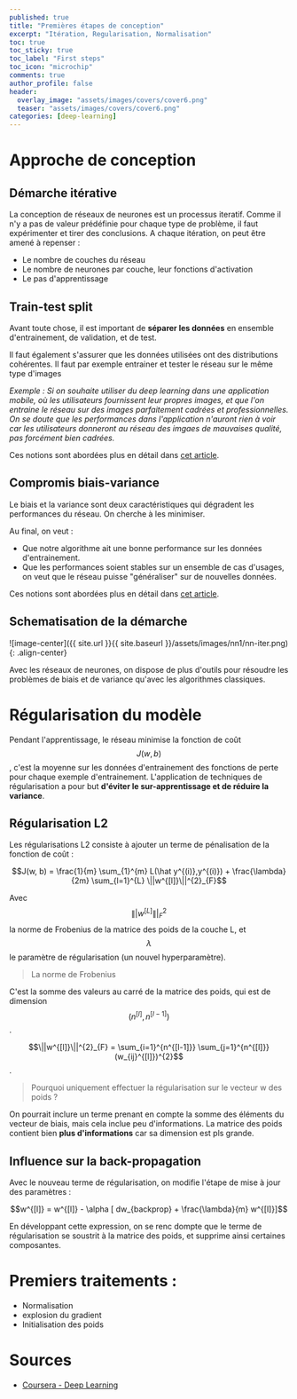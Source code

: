 ```yaml
---
published: true
title: "Premières étapes de conception"
excerpt: "Itération, Regularisation, Normalisation"
toc: true
toc_sticky: true
toc_label: "First steps"
toc_icon: "microchip"
comments: true
author_profile: false
header:
  overlay_image: "assets/images/covers/cover6.png"
  teaser: "assets/images/covers/cover6.png"
categories: [deep-learning]
---
```


<script type="text/javascript" async
src="https://cdn.mathjax.org/mathjax/latest/MathJax.js?config=TeX-MML-AM_CHTML">
</script>

# Approche de conception

## Démarche itérative

La conception de réseaux de neurones est un processus iteratif. Comme il n'y a pas de valeur prédéfinie pour chaque type de problème, il faut expérimenter et tirer des conclusions. A chaque itération, on peut être amené à repenser :

- Le nombre de couches du réseau
- Le nombre de neurones par couche, leur fonctions d'activation
- Le pas d'apprentissage

## Train-test split

Avant toute chose, il est important de **séparer les données** en ensemble d'entrainement, de validation, et de test.

Il faut également s'assurer que les données utilisées ont des distributions cohérentes. Il faut par exemple entrainer et tester le réseau sur le même type d'images

*Exemple : Si on souhaite utiliser du deep learning dans une application mobile, où les utilisateurs fournissent leur propres images, et que l'on entraine le réseau sur des images parfaitement cadrées et professionnelles. On se doute que les performances dans l'application n'auront rien à voir car les utilisateurs donneront au réseau des imgaes de mauvaises qualité, pas forcément bien cadrées.*

Ces notions sont abordées plus en détail dans [cet article](https://alexpeterbec.github.io/metrics/scoring/algorithm-scoring/#split--train-validation-test).

## Compromis biais-variance

Le biais et la variance sont deux caractéristiques qui dégradent les performances du réseau. On cherche à les minimiser.

Au final, on veut : 
- Que notre algorithme ait une bonne performance sur les données d'entrainement. 
- Que les performances soient stables sur un ensemble de cas d'usages, on veut que le réseau puisse "généraliser" sur de nouvelles données.

Ces notions sont abordées plus en détail dans [cet article](https://alexpeterbec.github.io/metrics/scoring/algorithm-scoring/#dilemme-biais-variance).

## Schematisation de la démarche

![image-center]({{ site.url }}{{ site.baseurl }}/assets/images/nn1/nn-iter.png){: .align-center}

Avec les réseaux de neurones, on dispose de plus d'outils pour résoudre les problèmes de biais et de variance qu'avec les algorithmes classiques.

# Régularisation du modèle

Pendant l'apprentissage, le réseau minimise la fonction de coût $$J(w, b)$$, c'est la moyenne sur les données d'entrainement des fonctions de perte pour chaque exemple d'entrainement. L'application de techniques de régularisation a pour but **d'éviter le sur-apprentissage et de réduire la variance**. 

## Régularisation L2

Les régularisations L2 consiste à ajouter un terme de pénalisation de la fonction de coût :

$$J(w, b) = \frac{1}{m} \sum_{1}^{m} L(\hat y^{(i)},y^{(i)}) + \frac{\lambda}{2m} \sum_{l=1}^{L} \||w^{[l]}\||^{2}_{F}$$

Avec $$\||w^{[L]}\||^{2}_{F}$$ la norme de Frobenius de la matrice des poids de la couche L, et $$\lambda$$ le paramètre de régularisation (un nouvel hyperparamètre).

> La norme de Frobenius

C'est la somme des valeurs au carré de la matrice des poids, qui est de dimension $$(n^{[l]}, n^{[l-1]})$$.

$$\||w^{[l]}\||^{2}_{F} = \sum_{i=1}^{n^{[l-1]}} \sum_{j=1}^{n^{[l]}} (w_{ij}^{[l]})^{2}$$.

> Pourquoi uniquement effectuer la régularisation sur le vecteur w des poids ?

On pourrait inclure un terme prenant en compte la somme des éléments du vecteur de biais, mais cela inclue peu d'informations. La matrice des poids contient bien **plus d'informations** car sa dimension est pls grande.

## Influence sur la back-propagation

Avec le nouveau terme de régularisation, on modifie l'étape de mise à jour des paramètres :

$$w^{[l]} = w^{[l]} - \alpha [ dw_{backprop} + \frac{\lambda}{m} w^{[l]}]$$

En développant cette expression, on se renc dompte que le terme de régularisation se soustrit à la matrice des poids, et supprime ainsi certaines composantes.



# Premiers traitements : 

- Normalisation
- explosion du gradient
- Initialisation des poids

# Sources

- [Coursera - Deep Learning](www.coursera.org/learn/neural-networks-deep-learning)
